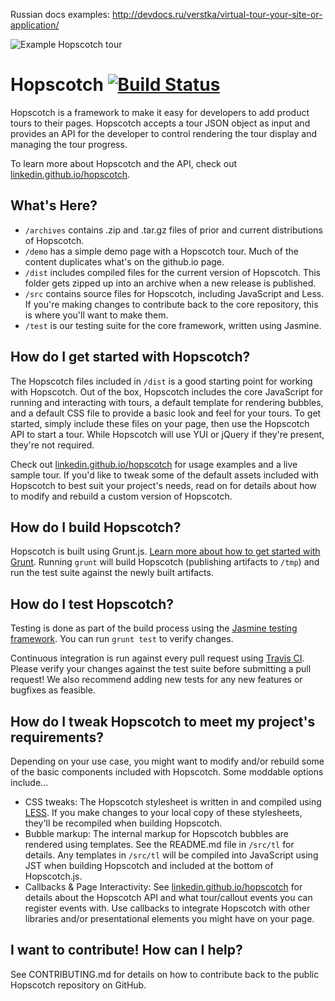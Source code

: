 Russian docs examples: http://devdocs.ru/verstka/virtual-tour-your-site-or-application/

![Example Hopscotch tour](/demo/img/screenshot.png)

Hopscotch [![Build Status](https://api.travis-ci.org/linkedin/hopscotch.png)](http://travis-ci.org/linkedin/hopscotch)
=========
Hopscotch is a framework to make it easy for developers to add product tours to their pages. Hopscotch accepts a tour JSON object as input and provides an API for the developer to control rendering the tour display and managing the tour progress.

To learn more about Hopscotch and the API, check out [linkedin.github.io/hopscotch](http://linkedin.github.io/hopscotch/).

What's Here?
------------
- `/archives` contains .zip and .tar.gz files of prior and current distributions of Hopscotch.
- `/demo` has a simple demo page with a Hopscotch tour. Much of the content duplicates what's on the github.io page.
- `/dist` includes compiled files for the current version of Hopscotch. This folder gets zipped up into an archive when a new release is published.
- `/src` contains source files for Hopscotch, including JavaScript and Less. If you're making changes to contribute back to the core repository, this is where you'll want to make them.
- `/test` is our testing suite for the core framework, written using Jasmine.

How do I get started with Hopscotch?
------------------------------------
The Hopscotch files included in `/dist` is a good starting point for working with Hopscotch. Out of the box, Hopscotch includes the core JavaScript for running and interacting with tours, a default template for rendering bubbles, and a default CSS file to provide a basic look and feel for your tours. To get started, simply include these files on your page, then use the Hopscotch API to start a tour. While Hopscotch will use YUI or jQuery if they're present, they're not required.

Check out [linkedin.github.io/hopscotch](http://linkedin.github.io/hopscotch/) for usage examples and a live sample tour. If you'd like to tweak some of the default assets included with Hopscotch to best suit your project's needs, read on for details about how to modify and rebuild a custom version of Hopscotch.

How do I build Hopscotch?
-------------------------
Hopscotch is built using Grunt.js. [Learn more about how to get started with Grunt](http://gruntjs.com/getting-started). Running `grunt` will build Hopscotch (publishing artifacts to `/tmp`) and run the test suite against the newly built artifacts.

How do I test Hopscotch?
------------------------
Testing is done as part of the build process using the [Jasmine testing framework](http://jasmine.github.io/edge/introduction.html). You can run `grunt test` to verify changes.

Continuous integration is run against every pull request using [Travis CI](https://travis-ci.org/). Please verify your changes against the test suite before submitting a pull request! We also recommend adding new tests for any new features or bugfixes as feasible.

How do I tweak Hopscotch to meet my project's requirements?
-----------------------------------------------------------
Depending on your use case, you might want to modify and/or rebuild some of the basic components included with Hopscotch. Some moddable options include...

- CSS tweaks: The Hopscotch stylesheet is written in and compiled using [LESS](http://lesscss.org/). If you make changes to your local copy of these stylesheets, they'll be recompiled when building Hopscotch.
- Bubble markup: The internal markup for Hopscotch bubbles are rendered using templates. See the README.md file in `/src/tl` for details. Any templates in `/src/tl` will be compiled into JavaScript using JST when building Hopscotch and included at the bottom of Hopscotch.js.
- Callbacks & Page Interactivity: See [linkedin.github.io/hopscotch](http://linkedin.github.io/hopscotch/) for details about the Hopscotch API and what tour/callout events you can register events with. Use callbacks to integrate Hopscotch with other libraries and/or presentational elements you might have on your page.

I want to contribute! How can I help?
-------------------------------------
See CONTRIBUTING.md for details on how to contribute back to the public Hopscotch repository on GitHub.
